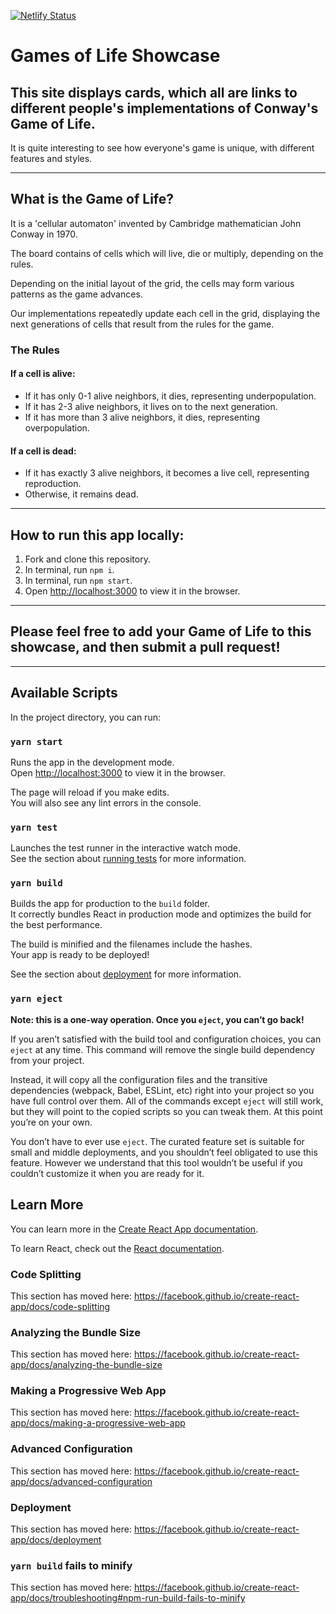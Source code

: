 [![Netlify Status](https://api.netlify.com/api/v1/badges/ed9c5973-2adb-43ec-8a53-5797f65d94e8/deploy-status)](https://app.netlify.com/sites/gof-showcase/deploys)

# Games of Life Showcase

## This site displays cards, which all are links to different people's implementations of Conway's Game of Life.

It is quite interesting to see how everyone's game is unique, with different features and styles.

---

## What is the Game of Life?

It is a 'cellular automaton' invented by Cambridge mathematician John Conway in 1970.

The board contains of cells which will live, die or multiply, depending on the rules.

Depending on the initial layout of the grid, the cells may form various patterns as the game advances.

Our implementations repeatedly update each cell in the grid, displaying the next generations of cells
that result from the rules for the game.

### The Rules

#### If a cell is alive:

- If it has only 0-1 alive neighbors, it dies, representing underpopulation.
- If it has 2-3 alive neighbors, it lives on to the next generation.
- If it has more than 3 alive neighbors, it dies, representing overpopulation.

#### If a cell is dead:

- If it has exactly 3 alive neighbors, it becomes a live cell, representing reproduction.
- Otherwise, it remains dead.

---

## How to run this app locally:

1. Fork and clone this repository.
2. In terminal, run `npm i`.
3. In terminal, run `npm start`.
4. Open [http://localhost:3000](http://localhost:3000) to view it in the browser.

---

## Please feel free to add your Game of Life to this showcase, and then submit a pull request!

---

## Available Scripts

In the project directory, you can run:

### `yarn start`

Runs the app in the development mode.<br />
Open [http://localhost:3000](http://localhost:3000) to view it in the browser.

The page will reload if you make edits.<br />
You will also see any lint errors in the console.

### `yarn test`

Launches the test runner in the interactive watch mode.<br />
See the section about [running tests](https://facebook.github.io/create-react-app/docs/running-tests) for more information.

### `yarn build`

Builds the app for production to the `build` folder.<br />
It correctly bundles React in production mode and optimizes the build for the best performance.

The build is minified and the filenames include the hashes.<br />
Your app is ready to be deployed!

See the section about [deployment](https://facebook.github.io/create-react-app/docs/deployment) for more information.

### `yarn eject`

**Note: this is a one-way operation. Once you `eject`, you can’t go back!**

If you aren’t satisfied with the build tool and configuration choices, you can `eject` at any time. This command will remove the single build dependency from your project.

Instead, it will copy all the configuration files and the transitive dependencies (webpack, Babel, ESLint, etc) right into your project so you have full control over them. All of the commands except `eject` will still work, but they will point to the copied scripts so you can tweak them. At this point you’re on your own.

You don’t have to ever use `eject`. The curated feature set is suitable for small and middle deployments, and you shouldn’t feel obligated to use this feature. However we understand that this tool wouldn’t be useful if you couldn’t customize it when you are ready for it.

## Learn More

You can learn more in the [Create React App documentation](https://facebook.github.io/create-react-app/docs/getting-started).

To learn React, check out the [React documentation](https://reactjs.org/).

### Code Splitting

This section has moved here: https://facebook.github.io/create-react-app/docs/code-splitting

### Analyzing the Bundle Size

This section has moved here: https://facebook.github.io/create-react-app/docs/analyzing-the-bundle-size

### Making a Progressive Web App

This section has moved here: https://facebook.github.io/create-react-app/docs/making-a-progressive-web-app

### Advanced Configuration

This section has moved here: https://facebook.github.io/create-react-app/docs/advanced-configuration

### Deployment

This section has moved here: https://facebook.github.io/create-react-app/docs/deployment

### `yarn build` fails to minify

This section has moved here: https://facebook.github.io/create-react-app/docs/troubleshooting#npm-run-build-fails-to-minify
